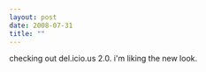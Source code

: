 ```yaml
---
layout: post
date: 2008-07-31
title: ""
---
```

checking out del.icio.us 2.0. i'm liking the new look.